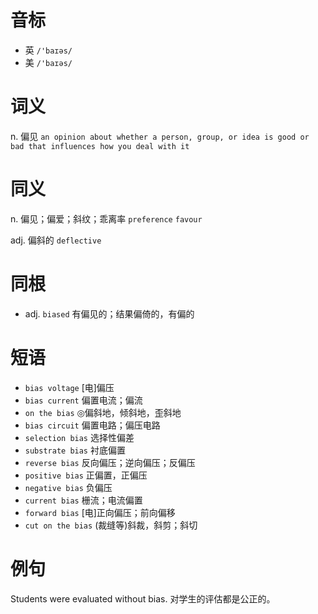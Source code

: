 # 音标

- 英 `/'baɪəs/`
- 美 `/'baɪəs/`

# 词义

n. 偏见
`an opinion about whether a person, group, or idea is good or bad that influences how you deal with it`

# 同义

n. 偏见；偏爱；斜纹；乖离率
`preference` `favour`

adj. 偏斜的
`deflective`

# 同根

- adj. `biased` 有偏见的；结果偏倚的，有偏的

# 短语

- `bias voltage` [电]偏压
- `bias current` 偏置电流；偏流
- `on the bias` ◎偏斜地，倾斜地，歪斜地
- `bias circuit` 偏置电路；偏压电路
- `selection bias` 选择性偏差
- `substrate bias` 衬底偏置
- `reverse bias` 反向偏压；逆向偏压；反偏压
- `positive bias` 正偏置，正偏压
- `negative bias` 负偏压
- `current bias` 栅流；电流偏置
- `forward bias` [电]正向偏压；前向偏移
- `cut on the bias` (裁缝等)斜裁，斜剪；斜切

# 例句

Students were evaluated without bias.
对学生的评估都是公正的。



